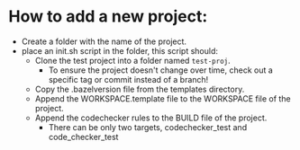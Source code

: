 # How to add a new project:

- Create a folder with the name of the project.
- place an init.sh script in the folder, this script should:
  - Clone the test project into a folder named `test-proj`.
    - To ensure the project doesn't change over time, check out a specific tag or commit instead of a branch!
  - Copy the .bazelversion file from the templates directory.
  - Append the WORKSPACE.template file to the WORKSPACE file of the project.
  - Append the codechecker rules to the BUILD file of the project.
    - There can be only two targets, codechecker_test and code_checker_test